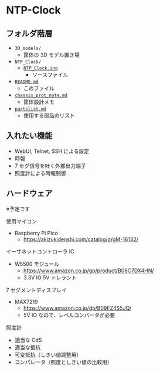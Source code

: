 # NTP-Clock
## フォルダ階層

- `3D_models/`
  - 筐体の 3D モデル置き場
- `NTP_Clock/`
  - [`NTP_Clock.ino`](./NTP_Clock/NTP_Clock.ino)
    - ソースファイル
- [`README.md`](./README.md)
  - このファイル
- [`chassis_prot_note.md`](./chassis_prot_note.md)
  - 筐体設計メモ
- [`partslist.md`](./partslist.md)
  - 使用する部品のリスト

## 入れたい機能

- WebUI, Telnet, SSH による設定
- 時報
- 7 セグ信号を吐く外部出力端子
- 照度計による時報制御

## ハードウェア

※予定です

使用マイコン

- Raspberry Pi Pico
  - <https://akizukidenshi.com/catalog/g/gM-16132/>

イーサネットコントローラ IC

- W5500 モジュール
  - <https://www.amazon.co.jp/gp/product/B08C7DX4HN/>
  - 3.3V IO 5V トレラント

7 セグメントディスプレイ

- MAX7219
  - <https://www.amazon.co.jp/dp/B09FZ4S5JQ/>
  - 5V IO なので、レベルコンバータが必要

照度計

- 適当な CdS
- 適当な抵抗
- 可変抵抗（しきい値調整用）
- コンパレータ（照度としきい値の比較用）
